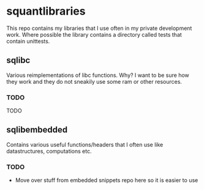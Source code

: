 # squantlibraries
This repo contains my libraries that I use often in my private development work. Where possible the library contains a directory called tests that contain unittests.
## sqlibc
Various reimplementations of libc functions. Why? I want to be sure how they work and they do not sneakily use some ram or other resources.
### TODO
TODO
## sqlibembedded
Contains various useful functions/headers that I often use like datastructures, computations etc.
### TODO
* Move over stuff from embedded snippets repo here so it is easier to use

